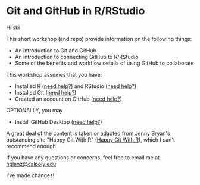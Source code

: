 
# Git and GitHub in R/RStudio

Hi ski

This short workshop (and repo) provide information on the following things:

* An introduction to Git and GitHub
* An introduction to connecting GitHub to R/RStudio
* Some of the benefits and workflow details of using GitHub to collaborate

This workshop assumes that you have:

* Installed R ([need help?](https://www.r-project.org/)) and RStudio ([need help?](https://www.rstudio.com/products/rstudio/download/))
* Installed Git ([need help?](https://happygitwithr.com/install-git.html))
* Created an account on GitHub ([need help?](https://github.com/))

OPTIONALLY, you may

* Install GitHub Desktop ([need help?](https://desktop.github.com/))

A great deal of the content is taken or adapted from Jenny Bryan's outstanding site "Happy Git With R" ([Happy Git With R](https://happygitwithr.com/)), which I can't recommend enough.

If you have any questions or concerns, feel free to email me at hglanz@calpoly.edu.


I've made changes!
